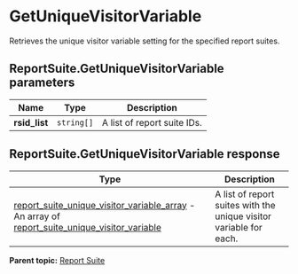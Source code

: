 # GetUniqueVisitorVariable

Retrieves the unique visitor variable setting for the specified report suites.

## ReportSuite.GetUniqueVisitorVariable parameters

|Name|Type|Description|
|----|----|-----------|
| **rsid_list** | `string[]` |A list of report suite IDs.|

## ReportSuite.GetUniqueVisitorVariable response

|Type|Description|
|----|-----------|
| [report_suite_unique_visitor_variable_array](../../data_types/report_suite_unique_visitor_variable_array.md#) - An array of [report_suite_unique_visitor_variable](../../data_types/r_report_suite_unique_visitor_variable.md#) |A list of report suites with the unique visitor variable for each.|

**Parent topic:** [Report Suite](../../methods/report_suite/r_methods_reportsuite.md)


